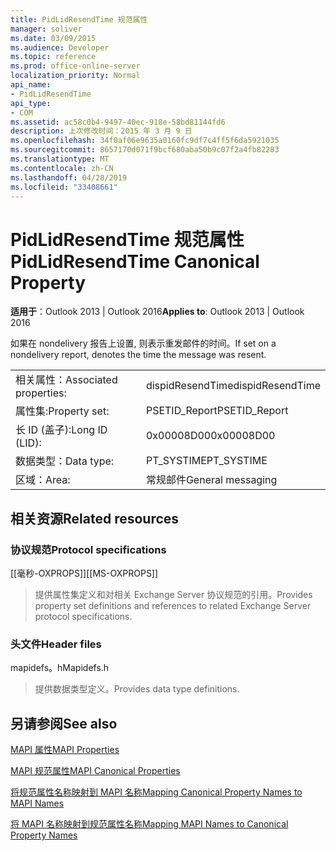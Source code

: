 ```yaml
---
title: PidLidResendTime 规范属性
manager: soliver
ms.date: 03/09/2015
ms.audience: Developer
ms.topic: reference
ms.prod: office-online-server
localization_priority: Normal
api_name:
- PidLidResendTime
api_type:
- COM
ms.assetid: ac58c0b4-9497-40ec-918e-58bd81144fd6
description: 上次修改时间：2015 年 3 月 9 日
ms.openlocfilehash: 34f0af06e9635a0160fc9df7c4ff5f6da5921035
ms.sourcegitcommit: 8657170d071f9bcf680aba50b9c07f2a4fb82283
ms.translationtype: MT
ms.contentlocale: zh-CN
ms.lasthandoff: 04/28/2019
ms.locfileid: "33408661"
---
```

# <a name="pidlidresendtime-canonical-property"></a><span data-ttu-id="20ce9-103">PidLidResendTime 规范属性</span><span class="sxs-lookup"><span data-stu-id="20ce9-103">PidLidResendTime Canonical Property</span></span>

  
  
<span data-ttu-id="20ce9-104">**适用于**：Outlook 2013 | Outlook 2016</span><span class="sxs-lookup"><span data-stu-id="20ce9-104">**Applies to**: Outlook 2013 | Outlook 2016</span></span> 
  
<span data-ttu-id="20ce9-105">如果在 nondelivery 报告上设置, 则表示重发邮件的时间。</span><span class="sxs-lookup"><span data-stu-id="20ce9-105">If set on a nondelivery report, denotes the time the message was resent.</span></span>
  
|||
|:-----|:-----|
|<span data-ttu-id="20ce9-106">相关属性：</span><span class="sxs-lookup"><span data-stu-id="20ce9-106">Associated properties:</span></span>  <br/> |<span data-ttu-id="20ce9-107">dispidResendTime</span><span class="sxs-lookup"><span data-stu-id="20ce9-107">dispidResendTime</span></span>  <br/> |
|<span data-ttu-id="20ce9-108">属性集:</span><span class="sxs-lookup"><span data-stu-id="20ce9-108">Property set:</span></span>  <br/> |<span data-ttu-id="20ce9-109">PSETID_Report</span><span class="sxs-lookup"><span data-stu-id="20ce9-109">PSETID_Report</span></span>  <br/> |
|<span data-ttu-id="20ce9-110">长 ID (盖子):</span><span class="sxs-lookup"><span data-stu-id="20ce9-110">Long ID (LID):</span></span>  <br/> |<span data-ttu-id="20ce9-111">0x00008D00</span><span class="sxs-lookup"><span data-stu-id="20ce9-111">0x00008D00</span></span>  <br/> |
|<span data-ttu-id="20ce9-112">数据类型：</span><span class="sxs-lookup"><span data-stu-id="20ce9-112">Data type:</span></span>  <br/> |<span data-ttu-id="20ce9-113">PT_SYSTIME</span><span class="sxs-lookup"><span data-stu-id="20ce9-113">PT_SYSTIME</span></span>  <br/> |
|<span data-ttu-id="20ce9-114">区域：</span><span class="sxs-lookup"><span data-stu-id="20ce9-114">Area:</span></span>  <br/> |<span data-ttu-id="20ce9-115">常规邮件</span><span class="sxs-lookup"><span data-stu-id="20ce9-115">General messaging</span></span>  <br/> |
   
## <a name="related-resources"></a><span data-ttu-id="20ce9-116">相关资源</span><span class="sxs-lookup"><span data-stu-id="20ce9-116">Related resources</span></span>

### <a name="protocol-specifications"></a><span data-ttu-id="20ce9-117">协议规范</span><span class="sxs-lookup"><span data-stu-id="20ce9-117">Protocol specifications</span></span>

<span data-ttu-id="20ce9-118">[[毫秒-OXPROPS]]</span><span class="sxs-lookup"><span data-stu-id="20ce9-118">[[MS-OXPROPS]]</span></span> 
  
> <span data-ttu-id="20ce9-119">提供属性集定义和对相关 Exchange Server 协议规范的引用。</span><span class="sxs-lookup"><span data-stu-id="20ce9-119">Provides property set definitions and references to related Exchange Server protocol specifications.</span></span>
    
### <a name="header-files"></a><span data-ttu-id="20ce9-120">头文件</span><span class="sxs-lookup"><span data-stu-id="20ce9-120">Header files</span></span>

<span data-ttu-id="20ce9-121">mapidefs。h</span><span class="sxs-lookup"><span data-stu-id="20ce9-121">Mapidefs.h</span></span>
  
> <span data-ttu-id="20ce9-122">提供数据类型定义。</span><span class="sxs-lookup"><span data-stu-id="20ce9-122">Provides data type definitions.</span></span>
    
## <a name="see-also"></a><span data-ttu-id="20ce9-123">另请参阅</span><span class="sxs-lookup"><span data-stu-id="20ce9-123">See also</span></span>



[<span data-ttu-id="20ce9-124">MAPI 属性</span><span class="sxs-lookup"><span data-stu-id="20ce9-124">MAPI Properties</span></span>](mapi-properties.md)
  
[<span data-ttu-id="20ce9-125">MAPI 规范属性</span><span class="sxs-lookup"><span data-stu-id="20ce9-125">MAPI Canonical Properties</span></span>](mapi-canonical-properties.md)
  
[<span data-ttu-id="20ce9-126">将规范属性名称映射到 MAPI 名称</span><span class="sxs-lookup"><span data-stu-id="20ce9-126">Mapping Canonical Property Names to MAPI Names</span></span>](mapping-canonical-property-names-to-mapi-names.md)
  
[<span data-ttu-id="20ce9-127">将 MAPI 名称映射到规范属性名称</span><span class="sxs-lookup"><span data-stu-id="20ce9-127">Mapping MAPI Names to Canonical Property Names</span></span>](mapping-mapi-names-to-canonical-property-names.md)

